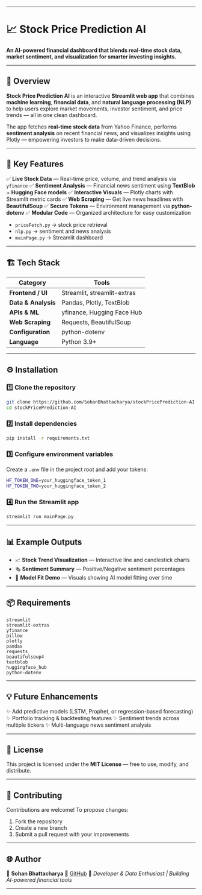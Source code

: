 
---

# 📈 Stock Price Prediction AI

**An AI-powered financial dashboard that blends real-time stock data, market sentiment, and visualization for smarter investing insights.**


---

## 🚀 Overview

**Stock Price Prediction AI** is an interactive **Streamlit web app** that combines **machine learning**, **financial data**, and **natural language processing (NLP)** to help users explore market movements, investor sentiment, and price trends — all in one clean dashboard.

The app fetches **real-time stock data** from Yahoo Finance, performs **sentiment analysis** on recent financial news, and visualizes insights using Plotly — empowering investors to make data-driven decisions.

---

## 🧠 Key Features

✅ **Live Stock Data** — Real-time price, volume, and trend analysis via `yfinance`
✅ **Sentiment Analysis** — Financial news sentiment using **TextBlob** + **Hugging Face models**
✅ **Interactive Visuals** — Plotly charts with Streamlit metric cards
✅ **Web Scraping** — Get live news headlines with **BeautifulSoup**
✅ **Secure Tokens** — Environment management via **python-dotenv**
✅ **Modular Code** — Organized architecture for easy customization

* `priceFetch.py` → stock price retrieval
* `nlp.py` → sentiment and news analysis
* `mainPage.py` → Streamlit dashboard

---

## 🏗️ Tech Stack

| Category            | Tools                       |
| ------------------- | --------------------------- |
| **Frontend / UI**   | Streamlit, streamlit-extras |
| **Data & Analysis** | Pandas, Plotly, TextBlob    |
| **APIs & ML**       | yfinance, Hugging Face Hub  |
| **Web Scraping**    | Requests, BeautifulSoup     |
| **Configuration**   | python-dotenv               |
| **Language**        | Python 3.9+                 |

---

## ⚙️ Installation

### 1️⃣ Clone the repository

```bash
git clone https://github.com/SohanBhattacharya/stockPricePrediction-AI.git
cd stockPricePrediction-AI
```

### 2️⃣ Install dependencies

```bash
pip install -r requirements.txt
```

### 3️⃣ Configure environment variables

Create a `.env` file in the project root and add your tokens:

```bash
HF_TOKEN_ONE=your_huggingface_token_1
HF_TOKEN_TWO=your_huggingface_token_2
```

### 4️⃣ Run the Streamlit app

```bash
streamlit run mainPage.py
```

---

## 📊 Example Outputs

* 📈 **Stock Trend Visualization** — Interactive line and candlestick charts
* 🗞️ **Sentiment Summary** — Positive/Negative sentiment percentages
* 🧮 **Model Fit Demo** — Visuals showing AI model fitting over time

---

## 📦 Requirements

```
streamlit
streamlit-extras
yfinance
pillow
plotly
pandas
requests
beautifulsoup4
textblob
huggingface_hub
python-dotenv
```

---

## 💡 Future Enhancements

✨ Add predictive models (LSTM, Prophet, or regression-based forecasting)
✨ Portfolio tracking & backtesting features
✨ Sentiment trends across multiple tickers
✨ Multi-language news sentiment analysis

---

## 🧾 License

This project is licensed under the **MIT License** — free to use, modify, and distribute.

---

## 🤝 Contributing

Contributions are welcome!
To propose changes:

1. Fork the repository
2. Create a new branch
3. Submit a pull request with your improvements

---

## 🌐 Author

👤 **Sohan Bhattacharya**
🔗 [GitHub](https://github.com/SohanBhattacharya)
💼 *Developer & Data Enthusiast | Building AI-powered financial tools*

---
